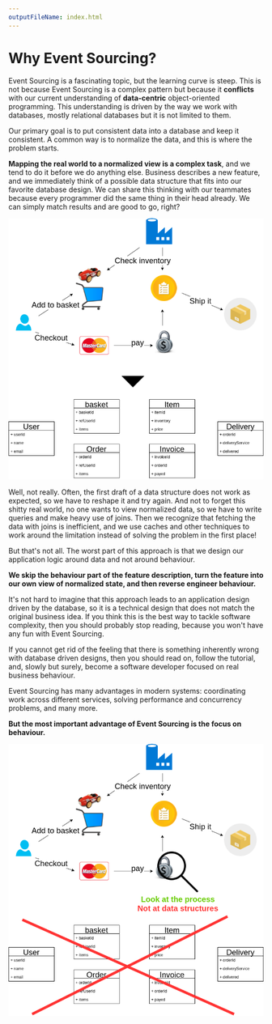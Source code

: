 ```yaml
---
outputFileName: index.html
---
```


# Why Event Sourcing?

Event Sourcing is a fascinating topic, but the learning curve is steep. This is not because Event Sourcing is a complex
pattern but because it **conflicts** with our current understanding of **data-centric** object-oriented programming.
This understanding is driven by the way we work with databases, mostly relational databases but
it is not limited to them.

Our primary goal is to put consistent data into a database and keep it consistent. A common way is to normalize the
data, and this is where the problem starts.

**Mapping the real world to a normalized view is a complex task**, and we tend to do it before
we do anything else. Business describes a new feature, and we immediately think of a possible
data structure that fits into our favorite database design. We can share this thinking with our
teammates because every programmer did the same thing in their head already. We can simply match results and are good to go, right?

![Map process to UML](img/process_to_uml.png)

Well, not really. Often, the first draft of a data structure does not work as expected, so we have to reshape it and try again.
And not to forget this shitty real world, no one wants to view normalized data, so we have to write queries and make heavy use of
joins. Then we recognize that fetching the data with joins is inefficient, and we use caches and other techniques to work around
the limitation instead of solving the problem in the first place!

But that's not all. The worst part of this approach is that we design our application logic around data
and not around behaviour.

**We skip the behaviour part of the feature description, turn the feature into our own view of normalized state,
and then reverse engineer behaviour.**

It's not hard to imagine that this approach leads to an application design driven by the database, so it is a
technical design that does not match the original business idea.
If you think this is the best way to tackle software complexity, then you should probably stop reading, because you won't have any
fun with Event Sourcing.

If you cannot get rid of the feeling that there is something inherently wrong with database driven designs, then
you should read on, follow the tutorial, and, slowly but surely, become a software developer focused on real business behaviour.

Event Sourcing has many advantages in modern systems: coordinating work across different services, solving performance
and concurrency problems, and many more.

**But the most important advantage of Event Sourcing is the focus on behaviour.**

![No UML](img/no_uml.png)


